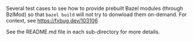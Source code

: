 Several test cases to see how to provide prebuilt Bazel modules (through BzlMod)
so that `bazel build` will not try to donwload them on-demand. For context, see
https://fxbug.dev/103106

See the README.md file in each sub-directory for more details.


